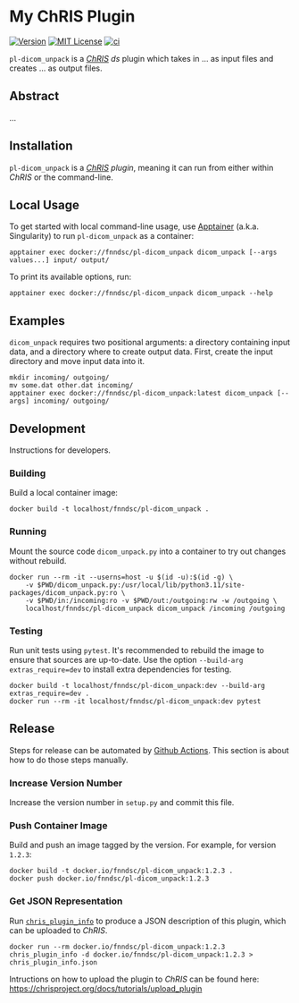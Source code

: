 # My ChRIS Plugin

[![Version](https://img.shields.io/docker/v/fnndsc/pl-dicom_unpack?sort=semver)](https://hub.docker.com/r/fnndsc/pl-dicom_unpack)
[![MIT License](https://img.shields.io/github/license/fnndsc/pl-dicom_unpack)](https://github.com/FNNDSC/pl-dicom_unpack/blob/main/LICENSE)
[![ci](https://github.com/FNNDSC/pl-dicom_unpack/actions/workflows/ci.yml/badge.svg)](https://github.com/FNNDSC/pl-dicom_unpack/actions/workflows/ci.yml)

`pl-dicom_unpack` is a [_ChRIS_](https://chrisproject.org/)
_ds_ plugin which takes in ...  as input files and
creates ... as output files.

## Abstract

...

## Installation

`pl-dicom_unpack` is a _[ChRIS](https://chrisproject.org/) plugin_, meaning it can
run from either within _ChRIS_ or the command-line.

## Local Usage

To get started with local command-line usage, use [Apptainer](https://apptainer.org/)
(a.k.a. Singularity) to run `pl-dicom_unpack` as a container:

```shell
apptainer exec docker://fnndsc/pl-dicom_unpack dicom_unpack [--args values...] input/ output/
```

To print its available options, run:

```shell
apptainer exec docker://fnndsc/pl-dicom_unpack dicom_unpack --help
```

## Examples

`dicom_unpack` requires two positional arguments: a directory containing
input data, and a directory where to create output data.
First, create the input directory and move input data into it.

```shell
mkdir incoming/ outgoing/
mv some.dat other.dat incoming/
apptainer exec docker://fnndsc/pl-dicom_unpack:latest dicom_unpack [--args] incoming/ outgoing/
```

## Development

Instructions for developers.

### Building

Build a local container image:

```shell
docker build -t localhost/fnndsc/pl-dicom_unpack .
```

### Running

Mount the source code `dicom_unpack.py` into a container to try out changes without rebuild.

```shell
docker run --rm -it --userns=host -u $(id -u):$(id -g) \
    -v $PWD/dicom_unpack.py:/usr/local/lib/python3.11/site-packages/dicom_unpack.py:ro \
    -v $PWD/in:/incoming:ro -v $PWD/out:/outgoing:rw -w /outgoing \
    localhost/fnndsc/pl-dicom_unpack dicom_unpack /incoming /outgoing
```

### Testing

Run unit tests using `pytest`.
It's recommended to rebuild the image to ensure that sources are up-to-date.
Use the option `--build-arg extras_require=dev` to install extra dependencies for testing.

```shell
docker build -t localhost/fnndsc/pl-dicom_unpack:dev --build-arg extras_require=dev .
docker run --rm -it localhost/fnndsc/pl-dicom_unpack:dev pytest
```

## Release

Steps for release can be automated by [Github Actions](.github/workflows/ci.yml).
This section is about how to do those steps manually.

### Increase Version Number

Increase the version number in `setup.py` and commit this file.

### Push Container Image

Build and push an image tagged by the version. For example, for version `1.2.3`:

```
docker build -t docker.io/fnndsc/pl-dicom_unpack:1.2.3 .
docker push docker.io/fnndsc/pl-dicom_unpack:1.2.3
```

### Get JSON Representation

Run [`chris_plugin_info`](https://github.com/FNNDSC/chris_plugin#usage)
to produce a JSON description of this plugin, which can be uploaded to _ChRIS_.

```shell
docker run --rm docker.io/fnndsc/pl-dicom_unpack:1.2.3 chris_plugin_info -d docker.io/fnndsc/pl-dicom_unpack:1.2.3 > chris_plugin_info.json
```

Intructions on how to upload the plugin to _ChRIS_ can be found here:
https://chrisproject.org/docs/tutorials/upload_plugin

